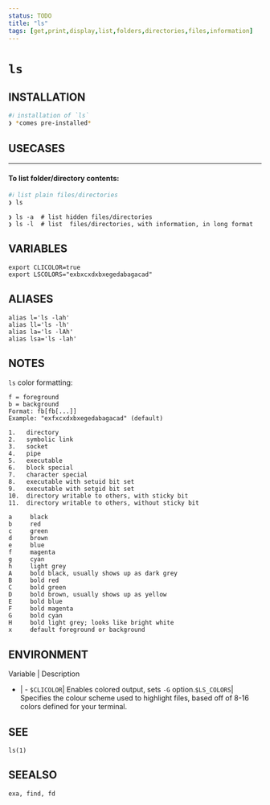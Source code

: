```yaml
---
status: TODO
title: "ls"
tags: [get,print,display,list,folders,directories,files,information]
---
```


# `ls`

## INSTALLATION


```bash
#ℹ︎ installation of `ls`
❯ *comes pre-installed*
```


## USECASES

----
#### To list folder/directory contents:


```bash
#ℹ︎ list plain files/directories
❯ ls
```

    ❯ ls -a  # list hidden files/directories
    ❯ ls -l  # list  files/directories, with information, in long format


## VARIABLES

    export CLICOLOR=true
    export LSCOLORS="exbxcxdxbxegedabagacad"

## ALIASES

    alias l='ls -lah'
    alias ll='ls -lh'
    alias la='ls -lAh'
    alias lsa='ls -lah'


## NOTES

`ls` color formatting:

    f = foreground
    b = background
    Format: fb[fb[...]]
    Example: "exfxcxdxbxegedabagacad" (default)

    1.   directory
    2.   symbolic link
    3.   socket
    4.   pipe
    5.   executable
    6.   block special
    7.   character special
    8.   executable with setuid bit set
    9.   executable with setgid bit set
    10.  directory writable to others, with sticky bit
    11.  directory writable to others, without sticky bit

    a     black
    b     red
    c     green
    d     brown
    e     blue
    f     magenta
    g     cyan
    h     light grey
    A     bold black, usually shows up as dark grey
    B     bold red
    C     bold green
    D     bold brown, usually shows up as yellow
    E     bold blue
    F     bold magenta
    G     bold cyan
    H     bold light grey; looks like bright white
    x     default foreground or background

## ENVIRONMENT

Variable | Description
- | -
`$CLICOLOR`| Enables colored output, sets `-G` option.`$LS_COLORS`| Specifies the colour scheme used to highlight files, based off of 8-16 colors defined for your terminal.

## SEE

    ls(1)

## SEEALSO

    exa, find, fd

